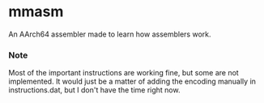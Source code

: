 # mmasm

An AArch64 assembler made to learn how assemblers work.

### Note
Most of the important instructions are working fine, but some are not implemented. It would just be a matter of adding the encoding manually in instructions.dat, but I don't have the time right now.
